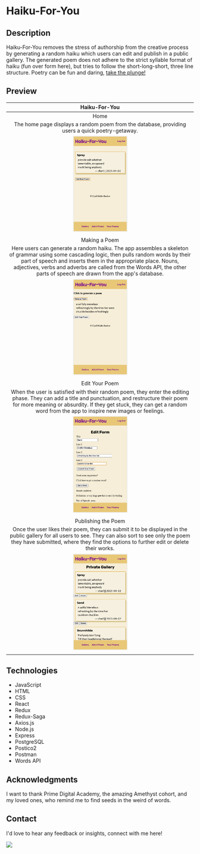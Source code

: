 # Haiku-For-You

## Description

Haiku-For-You removes the stress of authorship from the creative process by generating a random haiku which users can edit and publish in a public gallery. The generated poem does not adhere to the strict syllable format of haiku (fun over form here), but tries to follow the short-long-short, three line structure. Poetry can be fun and daring, [take the plunge!](https://haiku-for-you.herokuapp.com/)

## Preview

|                                                                                                                                                              Haiku-For-You                                                                                                                                                              |
| :-------------------------------------------------------------------------------------------------------------------------------------------------------------------------------------------------------------------------------------------------------------------------------------------------------------------------------------: |
|                                                                                                                                                                  Home                                                                                                                                                                   |
|                                                                                                                     The home page displays a random poem from the database, providing users a quick poetry-getaway.                                                                                                                     |
|                                                                                                                                          <img width="30%" src="public/images/screenShot1.png">                                                                                                                                          |
|                                                                                                                                                                                                                                                                                                                                         |
|                                                                                                                                                              Making a Poem                                                                                                                                                              |
| Here users can generate a random haiku. The app assembles a skeleton of grammar using some cascading logic, then pulls random words by their part of speech and inserts them in the appropriate place. Nouns, adjectives, verbs and adverbs are called from the Words API, the other parts of speech are drawn from the app's database. |
|                                                                                                                                          <img width="30%" src="public/images/screenShot2.png">                                                                                                                                          |
|                                                                                                                                                                                                                                                                                                                                         |
|                                                                                                                                                             Edit Your Poem                                                                                                                                                              |
|                             When the user is satisfied with their random poem, they enter the editing phase. They can add a title and punctuation, and restructure their poem for more meaning or absurdity. If they get stuck, they can get a random word from the app to inspire new images or feelings.                              |
|                                                                                                                                          <img width="30%" src="public/images/screenShot3.png">                                                                                                                                          |
|                                                                                                                                                                                                                                                                                                                                         |
|                                                                                                                                                           Publishing the Poem                                                                                                                                                           |
|                                             Once the user likes their poem, they can submit it to be displayed in the public gallery for all users to see. They can also sort to see only the poem they have submitted, where they find the options to further edit or delete their works.                                              |
|                                                                                                                                          <img width="30%" src="public/images/screenShot4.png">                                                                                                                                          |
|                                                                                                                                                                                                                                                                                                                                         |

## Technologies

- JavaScript
- HTML
- CSS
- React
- Redux
- Redux-Saga
- Axios.js
- Node.js
- Express
- PostgreSQL
- Postico2
- Postman
- Words API

## Acknowledgments

I want to thank Prime Digital Academy, the amazing Amethyst cohort, and my loved ones, who remind me to find seeds in the weird of words.

## Contact

I'd love to hear any feedback or insights, connect with me here!

<a href="https://www.linkedin.com/in/cyril-malle-barlow/" target="_blank"><img src="https://img.shields.io/badge/LinkedIn-0077B5?style=for-the-badge&logo=linkedin&logoColor=white" /></a>
